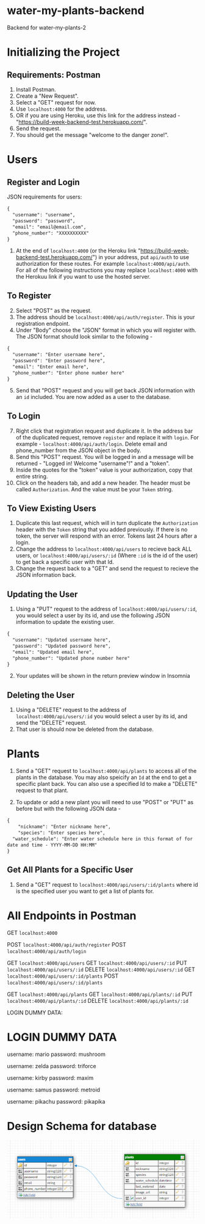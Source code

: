 # water-my-plants-backend
Backend for water-my-plants-2

# Initializing the Project
## Requirements: Postman

1) Install Postman.
2) Create a "New Request".
3) Select a "GET" request for now.
4) Use `localhost:4000` for the address.
5) OR if you are using Heroku, use this link for the address instead - "https://build-week-backend-test.herokuapp.com/".
6) Send the request.
7) You should get the message "welcome to the danger zone!".

# Users
## Register and Login

JSON requirements for users:
```
{
  "username": "username",
  "password": "password",
  "email": "email@email.com",
  "phone_number": "XXXXXXXXXX"
}
```

1) At the end of `localhost:4000` (or the Heroku link "https://build-week-backend-test.herokuapp.com/") in your address, put `api/auth` to use authorization for these routes. For example `localhost:4000/api/auth`.
For all of the following instructions you may replace `localhost:4000` with the Herokuu link if you want to use the hosted server.

## To Register

2) Select "POST" as the request.
3) The address should be `localhost:4000/api/auth/register`. This is your registration endpoint.
4) Under "Body" choose the "JSON" format in which you will register with. The JSON format should look similar to the following -
```
{
  "username": "Enter username here",
  "password": "Enter password here",
  "email": "Enter email here",
  "phone_number": "Enter phone number here"
}
```
5) Send that "POST" request and you will get back JSON information with an `id` included. You are now added as a user to the database.

## To Login

7) Right click that registration request and duplicate it. In the address bar of the duplicated request, remove `register` and replace it with `login`. For example - `localhost:4000/api/auth/login`. Delete email and phone_number from the JSON object in the body.
8) Send this "POST" request. You will be logged in and a message will be returned - "Logged in! Welcome "username"!" and a "token".
9) Inside the quotes for the "token" value is your authorization, copy that entire string.
10) Click on the headers tab, and add a new header. The header must be called
`Authorization`. And the value must be your `Token` string.

## To View Existing Users

1) Duplicate this last request, which will in turn duplicate the `Authorization` header with the `Token` string that you added previously. If there is no token, the server will respond with an error. Tokens last 24 hours after a login.
2) Change the address to `localhost:4000/api/users` to recieve back ALL users, or `localhost:4000/api/users/:id` (Where `:id` is the id of the user) to get back a specific user with that Id.
3) Change the request back to a "GET" and send the request to recieve the JSON information back. 

## Updating the User

1) Using a "PUT" request to the address of `localhost:4000/api/users/:id`, you would select a user by its id, and use the following JSON information to update the existing user.
```
{
  "username": "Updated username here",
  "password": "Updated password here",
  "email": "Updated email here",
  "phone_number": "Updated phone number here"
}
```
2) Your updates will be shown in the return preview window in Insomnia

## Deleting the User

1) Using a "DELETE" request to the address of `localhost:4000/api/users/:id` you would select a user by its id, and send the "DELETE" request. 
2) That user is should now be deleted from the database.

# Plants

1) Send a "GET" request to `localhost:4000/api/plants` to access all of the plants in the database. You may also speicify an `Id` at the end to get a specific plant back. You can also use a specified Id to make a "DELETE" request to that plant.

2) To update or add a new plant you will need to use "POST" or "PUT" as before but with the following JSON data -
```
{
	"nickname": "Enter nickname here",
	"species": "Enter species here",
  "water_schedule": "Enter water schedule here in this format of for date and time - YYYY-MM-DD HH:MM"
}
```

## Get All Plants for a Specific User

1) Send a "GET" request to `localhost:4000/api/users/:id/plants` where id is the specified user you want to get a list of plants for.

# All Endpoints in Postman

GET `localhost:4000`

POST `localhost:4000/api/auth/register`
POST `localhost:4000/api/auth/login`

GET `localhost:4000/api/users`
GET `localhost:4000/api/users/:id`
PUT `localhost:4000/api/users/:id`
DELETE `localhost:4000/api/users/:id`
GET `localhost:4000/api/users/:id/plants`
POST `localhost:4000/api/users/:id/plants`

GET `localhost:4000/api/plants`
GET `localhost:4000/api/plants/:id`
PUT `localhost:4000/api/plants/:id`
DELETE `localhost:4000/api/plants/:id`

LOGIN DUMMY DATA:

# LOGIN DUMMY DATA
username: mario
password: mushroom

username: zelda
password: triforce

username: kirby
password: maxim

username: samus
password: metroid

username: pikachu
password: pikapika

# Design Schema for database

![Screenshot](table-schema.PNG)